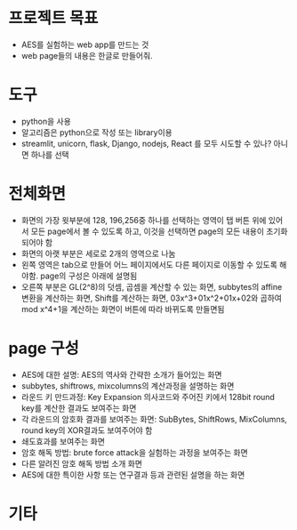 # 프로젝트 목표
- AES를 실험하는 web app를 만드는 것
- web page들의 내용은 한글로 만들어줘.

# 도구
- python을 사용
- 알고리즘은 python으로 작성 또는 library이용
- streamlit, unicorn, flask, Django, nodejs, React 를 모두 시도할 수 있나? 아니면 하나를 선택

# 전체화면
- 화면의 가장 윗부분에 128, 196,256중 하나를 선택하는 영역이 탭 버튼 위에 있어서 모든 page에서 볼 수 있도록 하고, 이것을 선택하면 page의 모든 내용이 초기화되어야 함
- 화면의 아랫 부분은 세로로 2개의 영역으로 나눔
- 왼쪽 영역은 tab으로 만들어 어느 페이지에서도 다른 페이지로 이동할 수 있도록 해야함. page의 구성은 아래에 설명됨
- 오른쪽 부분은 GL(2^8)의 덧셈, 곱셈을 계산할 수 있는 화면, subbytes의 affine변환을 계산하는 화면, Shift를 계산하는 화면, 03x^3+01x^2+01x+02와 곱하여 mod x^4+1을 계산하는 화면이 버튼에 따라 바뀌도록 만들면됨

# page 구성
- AES에 대한 설명: AES의 역사와 간략한 소개가 들어있는 화면
- subbytes, shiftrows, mixcolumns의 계산과정을 설명하는 화면
- 라운드 키 만드과정: Key Expansion 의사코드와 주어진 키에서 128bit round key를 계산한 결과도 보여주는 화면
- 각 라운드의 암호화 결과를 보여주는 화면: SubBytes, ShiftRows, MixColumns, round key의 XOR결과도 보여주어야 함
- 쇄도효과를 보여주는 화면
- 암호 해독 방법: brute force attack을 실험하는 과정을 보여주는 화면
- 다른 알려진 암호 해독 방법 소개 화면
- AES에 대한 특이한 사항 또는 연구결과 등과 관련된 설명을 하는 화면

# 기타
